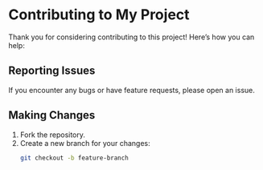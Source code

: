 # Contributing to My Project

Thank you for considering contributing to this project! Here’s how you can help:

## Reporting Issues

If you encounter any bugs or have feature requests, please open an issue.

## Making Changes

1. Fork the repository.
2. Create a new branch for your changes:
   ```bash
   git checkout -b feature-branch